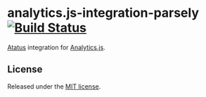 # analytics.js-integration-parsely [![Build Status][ci-badge]][ci-link]

[Atatus](https://www.parsely.com) integration for [Analytics.js][].

## License

Released under the [MIT license](License.md).


[Analytics.js]: https://segment.com/docs/libraries/analytics.js/
[ci-link]: https://circleci.com/gh/segment-integrations/analytics.js-integration-parsely
[ci-badge]: https://circleci.com/gh/segment-integrations/analytics.js-integration-parsely.svg?style=svg
